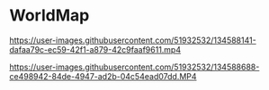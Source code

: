 # WorldMap




https://user-images.githubusercontent.com/51932532/134588141-dafaa79c-ec59-42f1-a879-42c9faaf9611.mp4



https://user-images.githubusercontent.com/51932532/134588688-ce498942-84de-4947-ad2b-04c54ead07dd.MP4

